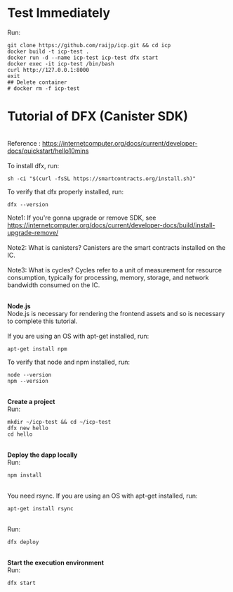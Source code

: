 # Test Immediately
Run:
```
git clone https://github.com/raijp/icp.git && cd icp
docker build -t icp-test .
docker run -d --name icp-test icp-test dfx start
docker exec -it icp-test /bin/bash
curl http://127.0.0.1:8000
exit
## Delete container
# docker rm -f icp-test

```

# Tutorial of DFX (Canister SDK)
<br>Reference : https://internetcomputer.org/docs/current/developer-docs/quickstart/hello10mins
<br><br>To install dfx, run:
```
sh -ci "$(curl -fsSL https://smartcontracts.org/install.sh)"
```
To verify that dfx properly installed, run:
```
dfx --version
```
Note1: If you're gonna upgrade or remove SDK, see https://internetcomputer.org/docs/current/developer-docs/build/install-upgrade-remove/
<br><br>Note2: What is canisters? Canisters are the smart contracts installed on the IC.
<br><br>Note3: What is cycles? Cycles refer to a unit of measurement for resource consumption, typically for processing, memory, storage, and network bandwidth consumed on the IC. 

<br><b>Node.js</b>
<br>Node.js is necessary for rendering the frontend assets and so is necessary to complete this tutorial. 
<br><br>If you are using an OS with apt-get installed, run:
```
apt-get install npm
```
To verify that node and npm installed, run:
```
node --version
npm --version
```
<br><b>Create a project</b>
<br>Run:
```
mkdir ~/icp-test && cd ~/icp-test
dfx new hello
cd hello
```
<br><b>Deploy the dapp locally</b>
<br>Run:
```
npm install
```
<br>You need rsync. If you are using an OS with apt-get installed, run:
```
apt-get install rsync
```
<br>Run:
```
dfx deploy
```
<br><b>Start the execution environment</b>
<br>Run:
```
dfx start
```
